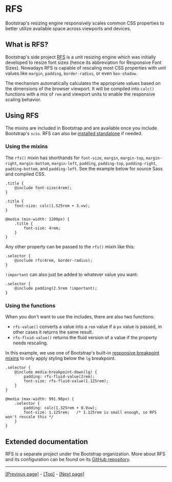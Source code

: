 # RFS

Bootstrap's resizing engine responsively scales common CSS properties to better utilize available space across viewports and devices.

## What is RFS?

Bootstrap's side project [RFS](https://github.com/twbs/rfs/tree/v9.0.3) is a unit resizing engine which was initially developed to resize font sizes (hence its abbreviation for Responsive Font Sizes). Nowadays RFS is capable of rescaling most CSS properties with unit values like `margin`, `padding`, `border-radius`, or even `box-shadow`.

The mechanism automatically calculates the appropriate values based on the dimensions of the browser viewport. It will be compiled into `calc()` functions with a mix of `rem` and viewport units to enable the responsive scaling behavior.

## Using RFS

The mixins are included in Bootstrap and are available once you include Bootstrap's `scss`. RFS can also be [installed standalone](https://github.com/twbs/rfs/tree/v9.0.3) if needed.

### Using the mixins

The `rfs()` mixin has shorthands for `font-size`, `margin`, `margin-top`, `margin-right`, `margin-bottom`, `margin-left`, `padding`, `padding-top`, `padding-right`, `padding-bottom`, and `padding-left`. See the example below for source Sass and compiled CSS.
```
.title {
    @include font-size(4rem);
}
```
```
.title {
    font-size: calc(1.525rem + 3.vw);
}

@media (min-width: 1200px) {
    .title {
        font-size: 4rem;
    }
}
```
Any other property can be passed to the `rfs()` mixin like this:
```
.selector {
    @include rfs(4rem, border-radius);
}
```
`!important` can also just be added to whatever value you want:
```
.selector {
    @include padding(2.5rem !important);
}
```

### Using the functions

When you don't want to use the includes, there are also two functions:

* `rfs-value()` converts a value into a `rem` value if a `px` value is passed, in other cases it returns the same result.
* `rfs-fluid-value()` returns the fluid version of a value if the property needs rescaling.

In this example, we use one of Bootstrap's built-in [responsive breakpoint mixins]() to only apply styling below the `lg` breakpoint.
<!-- when you reconfigure your `Layout` folder, need a link to the `Breakpoints` folder within -->
```
.selector {
    @include media-breakpoint-down(lg) {
        padding: rfs-fluid-value(2rem);
        font-size: rfs-fluid-value(1.125rem);
    }
}
```
```
@media (max-width: 991.98px) {
    .selector {
        padding: calc(1.325rem + 0.9vw);
        font-size: 1.125rem;   /* 1.125rem is small enough, so RFS won't rescale this */
    }
}
```

## Extended documentation

RFS is a separate project under the Bootstrap organization. More about RFS and its configuration can be found on its [GitHub repository](https://github.com/twbs/rfs/tree/v9.0.3).

<hr>

[[Previous page]](https://github.com/AndrewSRea/My_Learning_Port/tree/main/Bootstrap/Getting_Started/Accessibility#accessibility) - [[Top]](https://github.com/AndrewSRea/My_Learning_Port/tree/main/Bootstrap/Getting_Started/RFS#rfs) - [[Next page]](https://github.com/AndrewSRea/My_Learning_Port/tree/main/Bootstrap/Getting_Started/RTL#rtl)